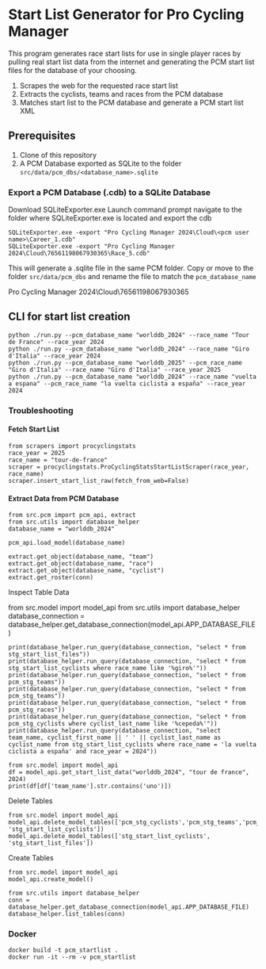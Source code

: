 


# Start List Generator for Pro Cycling Manager

This program generates race start lists for use in single player races by 
pulling real start list data from the internet and generating the PCM start list files for the database of your choosing.

1. Scrapes the web for the requested race start list
2. Extracts the cyclists, teams and races from the PCM database
3. Matches start list to the PCM database and generate a PCM start list XML

## Prerequisites

1. Clone of this repository
2. A PCM Database exported as SQLite to the folder `src/data/pcm_dbs/<database_name>.sqlite`


### Export a PCM Database (.cdb) to a SQLite Database

Download SQLiteExporter.exe
Launch command prompt navigate to the folder where SQLiteExporter.exe is located and export the cdb

    SQLiteExporter.exe -export "Pro Cycling Manager 2024\Cloud\<pcm user name>\Career_1.cdb"
    SQLiteExporter.exe -export "Pro Cycling Manager 2024\Cloud\76561198067930365\Race_5.cdb"

This will generate a .sqlite file in the same PCM folder. Copy or move to the folder `src/data/pcm_dbs` and rename the file to match the `pcm_database_name`

Pro Cycling Manager 2024\Cloud\76561198067930365

## CLI for start list creation
    python ./run.py --pcm_database_name "worlddb_2024" --race_name "Tour de France" --race_year 2024
    python ./run.py --pcm_database_name "worlddb_2024" --race_name "Giro d'Italia" --race_year 2024
    python ./run.py --pcm_database_name "worlddb_2025" --pcm_race_name "Giro d'Italia" --race_name "Giro d'Italia" --race_year 2025
    python ./run.py --pcm_database_name "worlddb_2024" --race_name "vuelta a espana" --pcm_race_name "la vuelta ciclista a españa" --race_year 2024


### Troubleshooting

#### Fetch Start List
    from scrapers import procyclingstats 
    race_year = 2025
    race_name = "tour-de-france"
    scraper = procyclingstats.ProCyclingStatsStartListScraper(race_year, race_name)
    scraper.insert_start_list_raw(fetch_from_web=False)


#### Extract Data from PCM Database

    from src.pcm import pcm_api, extract
    from src.utils import database_helper
    database_name = "worlddb_2024"
    
    pcm_api.load_model(database_name)
    
    extract.get_object(database_name, "team")
    extract.get_object(database_name, "race")
    extract.get_object(database_name, "cyclist")
    extract.get_roster(conn)

Inspect Table Data

from src.model import model_api
from src.utils import database_helper
database_connection = database_helper.get_database_connection(model_api.APP_DATABASE_FILE)

    print(database_helper.run_query(database_connection, "select * from stg_start_list_files"))
    print(database_helper.run_query(database_connection, "select * from stg_start_list_cyclists where race_name like '%giro%'"))
    print(database_helper.run_query(database_connection, "select * from pcm_stg_teams"))
    print(database_helper.run_query(database_connection, "select * from pcm_stg_teams"))
    print(database_helper.run_query(database_connection, "select * from pcm_stg_races"))
    print(database_helper.run_query(database_connection, "select * from pcm_stg_cyclists where cyclist_last_name like '%cepeda%'"))
    print(database_helper.run_query(database_connection, "select team_name, cyclist_first_name || ' ' || cyclist_last_name as cyclist_name from stg_start_list_cyclists where race_name = 'la vuelta ciclista a españa' and race_year = 2024"))

    from src.model import model_api
    df = model_api.get_start_list_data("worlddb_2024", "tour de france", 2024)
    print(df[df['team_name'].str.contains('uno')])

Delete Tables

    from src.model import model_api
    model_api.delete_model_tables(['pcm_stg_cyclists','pcm_stg_teams','pcm_stg_races', 'stg_start_list_cyclists'])
    model_api.delete_model_tables(['stg_start_list_cyclists', 'stg_start_list_files'])


Create Tables

    from src.model import model_api
    model_api.create_model()
    
    from src.utils import database_helper
    conn = database_helper.get_database_connection(model_api.APP_DATABASE_FILE)
    database_helper.list_tables(conn)

### Docker

    docker build -t pcm_startlist .
    docker run -it --rm -v pcm_startlist